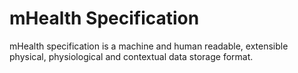# mHealth Specification

mHealth specification is a machine and human readable, extensible physical, physiological and contextual data storage format.

